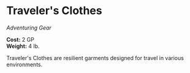 # Traveler's Clothes
*Adventuring Gear*

**Cost:** 2 GP  
**Weight:** 4 lb.

Traveler's Clothes are resilient garments designed for travel in various environments.
